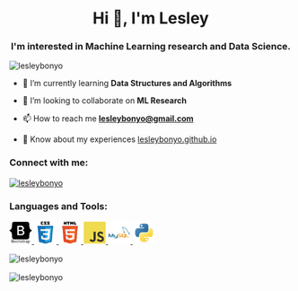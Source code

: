 <!---
- 👋 Hi, I’m @LesleyBonyo
- 👀 I’m interested in Machine Learning research and Data Science
- 🌱 I’m currently learning AI
- 💞️ I’m looking to collaborate on Machine Learning Research
- 📫 How to reach me lesleybonyo@gmail.com


LesleyBonyo/LesleyBonyo is a ✨ special ✨ repository because its `README.md` (this file) appears on your GitHub profile.
You can click the Preview link to take a look at your changes.
--->
<h1 align="center">Hi 👋, I'm Lesley</h1>
<h3 align="center">I'm interested in Machine Learning research and Data Science.</h3>

<p align="left"> <img src="https://komarev.com/ghpvc/?username=lesleybonyo&label=Profile%20views&color=0e75b6&style=flat" alt="lesleybonyo" /> </p>

- 🌱 I’m currently learning **Data Structures and Algorithms**

- 👯 I’m looking to collaborate on **ML Research**

- 📫 How to reach me **lesleybonyo@gmail.com**

- 📄 Know about my experiences [lesleybonyo.github.io](lesleybonyo.github.io)

<h3 align="left">Connect with me:</h3>
<p align="left">
<a href="https://www.leetcode.com/lesleybonyo" target="blank"><img align="center" src="https://raw.githubusercontent.com/rahuldkjain/github-profile-readme-generator/master/src/images/icons/Social/leet-code.svg" alt="lesleybonyo" height="30" width="40" /></a>
</p>

<h3 align="left">Languages and Tools:</h3>
<p align="left"> <a href="https://getbootstrap.com" target="_blank" rel="noreferrer"> <img src="https://raw.githubusercontent.com/devicons/devicon/master/icons/bootstrap/bootstrap-plain-wordmark.svg" alt="bootstrap" width="40" height="40"/> </a> <a href="https://www.w3schools.com/css/" target="_blank" rel="noreferrer"> <img src="https://raw.githubusercontent.com/devicons/devicon/master/icons/css3/css3-original-wordmark.svg" alt="css3" width="40" height="40"/> </a> <a href="https://www.w3.org/html/" target="_blank" rel="noreferrer"> <img src="https://raw.githubusercontent.com/devicons/devicon/master/icons/html5/html5-original-wordmark.svg" alt="html5" width="40" height="40"/> </a> <a href="https://developer.mozilla.org/en-US/docs/Web/JavaScript" target="_blank" rel="noreferrer"> <img src="https://raw.githubusercontent.com/devicons/devicon/master/icons/javascript/javascript-original.svg" alt="javascript" width="40" height="40"/> </a> <a href="https://www.mysql.com/" target="_blank" rel="noreferrer"> <img src="https://raw.githubusercontent.com/devicons/devicon/master/icons/mysql/mysql-original-wordmark.svg" alt="mysql" width="40" height="40"/> </a> <a href="https://www.python.org" target="_blank" rel="noreferrer"> <img src="https://raw.githubusercontent.com/devicons/devicon/master/icons/python/python-original.svg" alt="python" width="40" height="40"/> </a> </p>

<p><img align="center" src="https://github-readme-stats.vercel.app/api/top-langs?username=lesleybonyo&show_icons=true&locale=en&layout=compact" alt="lesleybonyo" /></p>

<p><img align="center" src="https://github-readme-streak-stats.herokuapp.com/?user=lesleybonyo&" alt="lesleybonyo" /></p>

